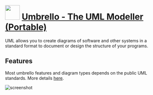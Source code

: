﻿# <img src="https://cdn.jsdelivr.net/gh/chtof/chocolatey-packages/automatic/umbrello.install/umbrello.install.png" width="48" height="48"/> [Umbrello - The UML Modeller (Portable)](https://chocolatey.org/packages/umbrello.install)

UML allows you to create diagrams of software and other systems in a standard format to document or design the structure of your programs.

## Features
Most umbrello features and diagram types depends on the public UML standards.
More details [here](https://umbrello.kde.org/features.php).

![screenshot](https://cdn.jsdelivr.net/gh/chtof/chocolatey-packages/automatic/umbrello.install/screenshot.png)
